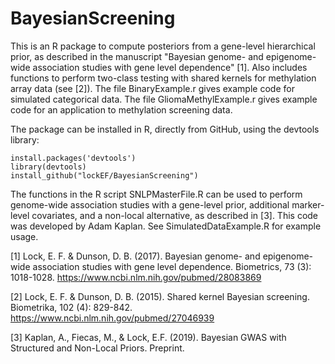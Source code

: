 # BayesianScreening

This is an R package to compute posteriors from a gene-level hierarchical prior, as described in the manuscript "Bayesian genome- and epigenome-wide association studies with gene level dependence" [1].  Also includes functions to perform two-class testing with shared kernels for methylation array data (see [2]).  The file BinaryExample.r gives example code for simulated categorical data. The file GliomaMethylExample.r gives example code for an application to methylation screening data. 

The package can be installed in R, directly from GitHub, using the devtools library:
```
install.packages('devtools')
library(devtools)
install_github("lockEF/BayesianScreening")
```

The functions in the R script SNLPMasterFile.R can be used to perform genome-wide association studies with a gene-level prior, additional marker-level covariates, and a non-local alternative, as described in [3].  This code was developed by Adam Kaplan.  See SimulatedDataExample.R for example usage.  

[1] Lock, E. F. & Dunson, D. B. (2017). Bayesian genome- and epigenome-wide association studies with gene level dependence. Biometrics, 73 (3): 1018-1028. https://www.ncbi.nlm.nih.gov/pubmed/28083869

[2] Lock, E. F. & Dunson, D. B. (2015). Shared kernel Bayesian screening. Biometrika, 102 (4): 829-842.  https://www.ncbi.nlm.nih.gov/pubmed/27046939

[3] Kaplan, A.,  Fiecas, M., & Lock, E.F. (2019).  Bayesian GWAS with Structured and Non-Local Priors. Preprint.   
